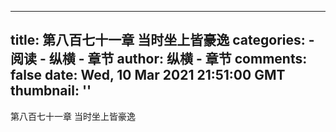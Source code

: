 
---
title: 第八百七十一章  当时坐上皆豪逸
categories: 
    - 阅读
    - 纵横 - 章节
author: 纵横 - 章节
comments: false
date: Wed, 10 Mar 2021 21:51:00 GMT
thumbnail: ''
---

<div>   
第八百七十一章  当时坐上皆豪逸  
</div>
            
